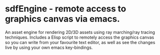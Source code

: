# sdfEngine - remote access to graphics canvas via emacs. 

An asset engine for rendering 2D/3D assets using ray marching/ray tracing techniques. Includes a Elisp script to remotely access the graphics canvas 
so you can write from your favourite text editor, as well as see the changes 
live by using your own emacs key-bindings.

